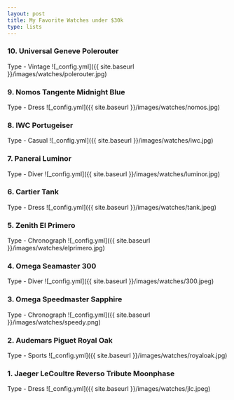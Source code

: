 ```yaml
---
layout: post
title: My Favorite Watches under $30k
type: lists
---
```


### 10. Universal Geneve Polerouter
Type - Vintage
![_config.yml]({{ site.baseurl }}/images/watches/polerouter.jpg)

### 9. Nomos Tangente Midnight Blue
Type - Dress
![_config.yml]({{ site.baseurl }}/images/watches/nomos.jpg)

### 8. IWC Portugeiser
Type - Casual
![_config.yml]({{ site.baseurl }}/images/watches/iwc.jpg)

### 7. Panerai Luminor
Type - Diver
![_config.yml]({{ site.baseurl }}/images/watches/luminor.jpg)

### 6. Cartier Tank
Type - Dress
![_config.yml]({{ site.baseurl }}/images/watches/tank.jpeg)

### 5. Zenith El Primero
Type - Chronograph
![_config.yml]({{ site.baseurl }}/images/watches/elprimero.jpg)

### 4. Omega Seamaster 300
Type - Diver
![_config.yml]({{ site.baseurl }}/images/watches/300.jpeg)

### 3. Omega Speedmaster Sapphire
Type - Chronograph
![_config.yml]({{ site.baseurl }}/images/watches/speedy.png)

### 2. Audemars Piguet Royal Oak
Type - Sports
![_config.yml]({{ site.baseurl }}/images/watches/royaloak.jpg)

### 1. Jaeger LeCoultre Reverso Tribute Moonphase
Type - Dress
![_config.yml]({{ site.baseurl }}/images/watches/jlc.jpeg)
